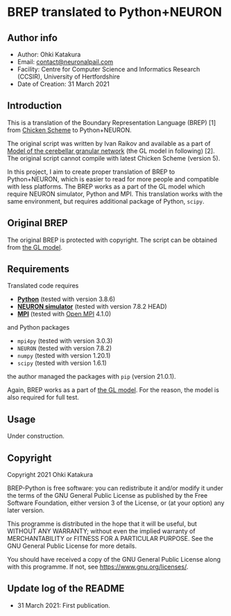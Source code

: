 # BREP translated to Python+NEURON

## Author info

- Author: Ohki Katakura
- Email: contact@neuronalpail.com
- Facility: Centre for Computer Science and Informatics Research (CCSIR), University of Hertfordshire
- Date of Creation: 31 March 2021

## Introduction

This is a translation of the Boundary Representation Language (BREP) [1] from [Chicken Scheme](https://www.call-cc.org) to Python+NEURON.

The original script was written by Ivan Raikov and available as a part of [Model of the cerebellar granular network](https://senselab.med.yale.edu/ModelDB/showModel.cshtml?model=232023) (the GL model in following) [2].
The original script cannot compile with latest Chicken Scheme (version 5).

In this project, I aim to create proper translation of BREP to Python+NEURON, which is easier to read for more people and compatible with less platforms.
The BREP works as a part of the GL model which require NEURON simulator, Python and MPI.
This translation works with the same environment, but requires additional package of Python, `scipy`.

## Original BREP

<!-- I copied BREP and made several modification to original BREP to output
- progress messages
- random numbers
for debugging reasons.

Moreover, with MPI version 3, `mpi` package of Chicken Scheme 4 cannot compiled.
For more safety compilation of BREP, I modified script to deploy/compile it.

With my modification, I confirmed the script work in my local computer (AMD Ryzen 5 3600; x86_64 architecture, 6 cores). -->

The original BREP is protected with copyright.
The script can be obtained from [the GL model](https://senselab.med.yale.edu/ModelDB/showModel.cshtml?model=232023).

## Requirements

Translated code requires

- **[Python](https://www.python.org)** (tested with version 3.8.6)
- **[NEURON simulator](https://neuron.yale.edu/)** (tested with version 7.8.2 HEAD)
- **[MPI](https://www.mpi-forum.org)** (tested with [Open MPI](https://www.open-mpi.org) 4.1.0)

and Python packages

- `mpi4py` (tested with version 3.0.3)
- `NEURON` (tested with version 7.8.2)
- `numpy` (tested with version 1.20.1)
- `scipy` (tested with version 1.6.1)

the author managed the packages with `pip` (version 21.0.1).

<!-- For original BREP, additionally **[Chicken Scheme](https://www.call-cc.org)** version 4 (tested with version 4.8.0) is required.
This is an outdated version but several packages of BREP are not compatible Chicken Scheme 5. -->

Again, BREP works as a part of [the GL model](https://senselab.med.yale.edu/ModelDB/showModel.cshtml?model=232023).
For the reason, the model is also required for full test.

## Usage

Under construction.

## Copyright

Copyright 2021 Ohki Katakura

BREP-Python is free software: you can redistribute it and/or modify
it under the terms of the GNU General Public License as published by
the Free Software Foundation, either version 3 of the License, or
(at your option) any later version.

This programme is distributed in the hope that it will be useful,
but WITHOUT ANY WARRANTY; without even the implied warranty of
MERCHANTABILITY or FITNESS FOR A PARTICULAR PURPOSE.  See the
GNU General Public License for more details.

You should have received a copy of the GNU General Public License
along with this programme. If not, see <https://www.gnu.org/licenses/>.

## Update log of the README

- 31 March 2021: First publication.